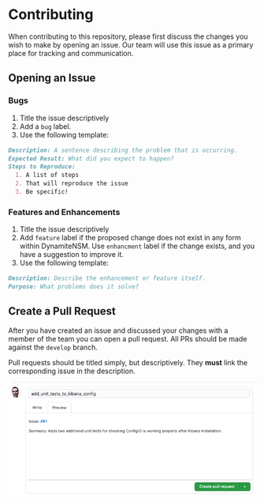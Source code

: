 # Contributing

When contributing to this repository, please first discuss the changes you wish to make by opening an issue. 
Our team will use this issue as a primary place for tracking and communication.

## Opening an Issue

### Bugs

1. Title the issue descriptively
2. Add a `bug` label.
3. Use the following template:
  ```markdown
Description: A sentence describing the problem that is occurring. 
Expected Result: What did you expect to happen?
Steps to Reproduce:
    1. A list of steps
    2. That will reproduce the issue
    3. Be specific!

  ```

### Features and Enhancements

1. Title the issue descriptively
2. Add `feature` label if the proposed change does not exist in any form within DynamiteNSM. Use `enhancment` label if the change 
   exists, and you have a suggestion to improve it.
3. Use the following template:
```markdown
Description: Describe the enhancement or feature itself.
Purpose: What problems does it solve?
```


## Create a Pull Request

After you have created an issue and discussed your changes with a member of the team you can open a pull request.
All PRs should be made against the `develop` branch.

Pull requests should be titled simply, but descriptively. They **must** link the corresponding issue in the description.

![img.png](img/pr.png)